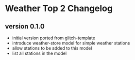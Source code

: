 # Weather Top 2 Changelog

## version 0.1.0

- initial version ported from glitch-template
- introduce weather-store model for simple weather stations
- allow stations to be added to this model
- list all stations in the model
